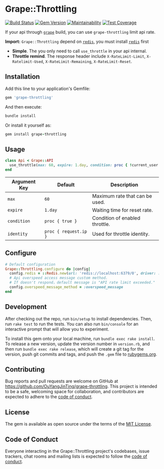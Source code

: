 # Grape::Throttling

[![Build Status](https://travis-ci.org/OuYangJinTing/grape-throttling.svg)](https://travis-ci.org/OuYangJinTing/grape-throttling)
[![Gem Version](https://badge.fury.io/rb/grape-throttling.svg)](https://badge.fury.io/rb/grape-throttling)
[![Maintainability](https://api.codeclimate.com/v1/badges/f200c46569aa627315f6/maintainability)](https://codeclimate.com/github/OuYangJinTing/grape-throttling/maintainability)
[![Test Coverage](https://api.codeclimate.com/v1/badges/f200c46569aa627315f6/test_coverage)](https://codeclimate.com/github/OuYangJinTing/grape-throttling/test_coverage)

If your api through [`grape`](https://github.com/ruby-grape/grape) build, you can use `grape-throttling` limit api rate.

**Import:** `Grape::Throttling` depend on [`redis`](https://github.com/redis/redis), you must install [`redis`](https://github.com/redis/redis) first

- **Simple**. The you only need to call `use_throttle` in your api internal.
- **Throttle remind**. The response header include `X-RateLimit-Limit`, `X-Ratelimit-Used`, `X-RateLimit-Remaining`, `X-RateLimit-Reset`.

## Installation

Add this line to your application's Gemfile:

```ruby
gem 'grape-throttling'
```

And then execute:

```ruby
bundle install
```

Or install it yourself as:

```ruby
gem install grape-throttling
```

## Usage

```ruby
class Api < Grape::API
  use_throttle(max: 60, expire: 1.day, condition: proc { !current_user.is_admin? }, identity: proc { request.ip })
end
```

| Argument Key | Default               | Description                    |
| ------------ | --------------------- | ------------------------------ |
| `max`        | `60`                  | Maximum rate that can be used. |
| `expire`     | `1.day`               | Waiting time for reset rate.   |
| `condition`  | `proc { true }`       | Condition of enabled throttle. |
| `identity`   | `proc { request.ip }` | Used for throttle identity.    |

## Configure

```ruby
# Default configuration
Grape::Throttling.configure do |config|
  config.redis = ::Redis.new(url: 'redis://localhost:6379/0', driver: :hiredis)
  # Api overspeed access message custom method.
  # If doesn't respond，default message is "API rate limit exceeded."
  config.overspeed_message_method = :overspeed_message
end
```

## Development

After checking out the repo, run `bin/setup` to install dependencies. Then, run `rake test` to run the tests. You can also run `bin/console` for an interactive prompt that will allow you to experiment.

To install this gem onto your local machine, run `bundle exec rake install`. To release a new version, update the version number in `version.rb`, and then run `bundle exec rake release`, which will create a git tag for the version, push git commits and tags, and push the `.gem` file to [rubygems.org](https://rubygems.org).

## Contributing

Bug reports and pull requests are welcome on GitHub at <https://github.com/OuYangJinTing/grape-throttling>. This project is intended to be a safe, welcoming space for collaboration, and contributors are expected to adhere to the [code of conduct](https://github.com/OuYangJinTing/grape-throttling/blob/master/CODE_OF_CONDUCT.md).

## License

The gem is available as open source under the terms of the [MIT License](https://opensource.org/licenses/MIT).

## Code of Conduct

Everyone interacting in the Grape::Throttling project's codebases, issue trackers, chat rooms and mailing lists is expected to follow the [code of conduct](https://github.com/OuYangJinTing/grape-throttling/blob/master/CODE_OF_CONDUCT.md).

